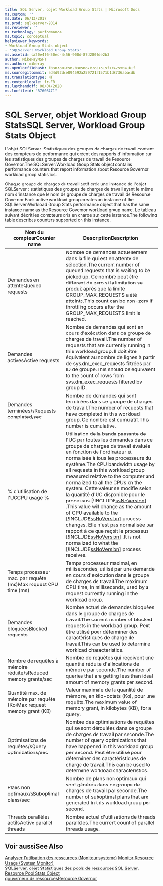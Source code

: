 ```yaml
---
title: SQL Server, objet Workload Group Stats | Microsoft Docs
ms.custom: ''
ms.date: 06/13/2017
ms.prod: sql-server-2014
ms.reviewer: ''
ms.technology: performance
ms.topic: conceptual
helpviewer_keywords:
- Workload Group Stats object
- 'SQLServer: Workload Group Stats'
ms.assetid: ca20e4f6-50ec-4456-900d-87d280fde2b3
author: MikeRayMSFT
ms.author: mikeray
ms.openlocfilehash: fb363803c562b305687e78e1315f1c4255041b1f
ms.sourcegitcommit: ad4d92dce894592a259721a1571b1d8736abacdb
ms.translationtype: MT
ms.contentlocale: fr-FR
ms.lasthandoff: 08/04/2020
ms.locfileid: "87603471"
---
```

# <a name="sql-server-workload-group-stats-object"></a><span data-ttu-id="4107a-102">SQL Server, objet Workload Group Stats</span><span class="sxs-lookup"><span data-stu-id="4107a-102">SQL Server, Workload Group Stats Object</span></span>
  <span data-ttu-id="4107a-103">L'objet SQLServer :Statistiques des groupes de charges de travail contient des compteurs de performance qui créent des rapports d'information sur les statistiques des groupes de charges de travail de Resource Governor.</span><span class="sxs-lookup"><span data-stu-id="4107a-103">The SQLServer:Workload Group Stats object contains performance counters that report information about Resource Governor workload group statistics.</span></span>  
  
 <span data-ttu-id="4107a-104">Chaque groupe de charges de travail actif crée une instance de l'objet SQLServer : statistiques des groupes de charges de travail ayant le même nom d'instance que le nom de groupe de charges de travail de Resource Governor.</span><span class="sxs-lookup"><span data-stu-id="4107a-104">Each active workload group creates an instance of the SQLServer:Workload Group Stats performance object that has the same instance name as the Resource Governor workload group name.</span></span> <span data-ttu-id="4107a-105">Le tableau suivant décrit les compteurs pris en charge sur cette instance.</span><span class="sxs-lookup"><span data-stu-id="4107a-105">The following table describes counters supported on this instance.</span></span>  
  
|<span data-ttu-id="4107a-106">Nom du compteur</span><span class="sxs-lookup"><span data-stu-id="4107a-106">Counter name</span></span>|<span data-ttu-id="4107a-107">Description</span><span class="sxs-lookup"><span data-stu-id="4107a-107">Description</span></span>|  
|------------------|-----------------|  
|<span data-ttu-id="4107a-108">Demandes en attente</span><span class="sxs-lookup"><span data-stu-id="4107a-108">Queued requests</span></span>|<span data-ttu-id="4107a-109">Nombre de demandes actuellement dans la file qui est en attente de sélection.</span><span class="sxs-lookup"><span data-stu-id="4107a-109">The current number of queued requests that is waiting to be picked up.</span></span> <span data-ttu-id="4107a-110">Ce nombre peut être différent de zéro si la limitation se produit après que la limite GROUP_MAX_REQUESTS a été atteinte.</span><span class="sxs-lookup"><span data-stu-id="4107a-110">This count can be non-zero if throttling occurs after the GROUP_MAX_REQUESTS limit is reached.</span></span>|  
|<span data-ttu-id="4107a-111">Demandes actives</span><span class="sxs-lookup"><span data-stu-id="4107a-111">Active requests</span></span>|<span data-ttu-id="4107a-112">Nombre de demandes qui sont en cours d'exécution dans ce groupe de charges de travail.</span><span class="sxs-lookup"><span data-stu-id="4107a-112">The number of requests that are currently running in this workload group.</span></span> <span data-ttu-id="4107a-113">Il doit être équivalent au nombre de lignes à partir de sys.dm_exec_requests filtrées par ID de groupe.</span><span class="sxs-lookup"><span data-stu-id="4107a-113">This should be equivalent to the count of rows from sys.dm_exec_requests filtered by group ID.</span></span>|  
|<span data-ttu-id="4107a-114">Demandes terminées/s</span><span class="sxs-lookup"><span data-stu-id="4107a-114">Requests completed/sec</span></span>|<span data-ttu-id="4107a-115">Nombre de demandes qui sont terminées dans ce groupe de charges de travail.</span><span class="sxs-lookup"><span data-stu-id="4107a-115">The number of requests that have completed in this workload group.</span></span> <span data-ttu-id="4107a-116">Ce nombre est cumulatif.</span><span class="sxs-lookup"><span data-stu-id="4107a-116">This number is cumulative.</span></span>|  
|<span data-ttu-id="4107a-117">% d'utilisation de l'UC</span><span class="sxs-lookup"><span data-stu-id="4107a-117">CPU usage %</span></span>|<span data-ttu-id="4107a-118">Utilisation de la bande passante de l'UC par toutes les demandes dans ce groupe de charges de travail évaluée en fonction de l'ordinateur et normalisée à tous les processeurs du système.</span><span class="sxs-lookup"><span data-stu-id="4107a-118">The CPU bandwidth usage by all requests in this workload group measured relative to the computer and normalized to all the CPUs on the system.</span></span> <span data-ttu-id="4107a-119">Cette valeur se modifie selon la quantité d'UC disponible pour le processus [!INCLUDE[ssNoVersion](../../includes/ssnoversion-md.md)] .</span><span class="sxs-lookup"><span data-stu-id="4107a-119">This value will change as the amount of CPU available to the [!INCLUDE[ssNoVersion](../../includes/ssnoversion-md.md)] process changes.</span></span> <span data-ttu-id="4107a-120">Elle n'est pas normalisée par rapport à ce que reçoit le processus [!INCLUDE[ssNoVersion](../../includes/ssnoversion-md.md)] .</span><span class="sxs-lookup"><span data-stu-id="4107a-120">It is not normalized to what the [!INCLUDE[ssNoVersion](../../includes/ssnoversion-md.md)] process receives.</span></span>|  
|<span data-ttu-id="4107a-121">Temps processeur max. par requête (ms)</span><span class="sxs-lookup"><span data-stu-id="4107a-121">Max request CPU time (ms)</span></span>|<span data-ttu-id="4107a-122">Temps processeur maximal, en millisecondes, utilisé par une demande en cours d'exécution dans le groupe de charges de travail.</span><span class="sxs-lookup"><span data-stu-id="4107a-122">The maximum CPU time, in milliseconds, used by a request currently running in the workload group.</span></span>|  
|<span data-ttu-id="4107a-123">Demandes bloquées</span><span class="sxs-lookup"><span data-stu-id="4107a-123">Blocked requests</span></span>|<span data-ttu-id="4107a-124">Nombre actuel de demandes bloquées dans le groupe de charges de travail.</span><span class="sxs-lookup"><span data-stu-id="4107a-124">The current number of blocked requests in the workload group.</span></span> <span data-ttu-id="4107a-125">Peut être utilisé pour déterminer des caractéristiques de charge de travail.</span><span class="sxs-lookup"><span data-stu-id="4107a-125">This can be used to determine workload characteristics.</span></span>|  
|<span data-ttu-id="4107a-126">Nombre de requêtes à mémoire réduite/s</span><span class="sxs-lookup"><span data-stu-id="4107a-126">Reduced memory grants/sec</span></span>|<span data-ttu-id="4107a-127">Nombre de requêtes qui reçoivent une quantité réduite d'allocations de mémoire par seconde.</span><span class="sxs-lookup"><span data-stu-id="4107a-127">The number of queries that are getting less than ideal amount of memory grants per second.</span></span>|  
|<span data-ttu-id="4107a-128">Quantité max. de mémoire par requête (Ko)</span><span class="sxs-lookup"><span data-stu-id="4107a-128">Max request memory grant (KB)</span></span>|<span data-ttu-id="4107a-129">Valeur maximale de la quantité de mémoire, en kilo-octets (Ko), pour une requête.</span><span class="sxs-lookup"><span data-stu-id="4107a-129">The maximum value of memory grant, in kilobytes (KB), for a query.</span></span>|  
|<span data-ttu-id="4107a-130">Optimisations de requêtes/s</span><span class="sxs-lookup"><span data-stu-id="4107a-130">Query optimizations/sec</span></span>|<span data-ttu-id="4107a-131">Nombre des optimisations de requêtes qui se sont déroulées dans ce groupe de charges de travail par seconde.</span><span class="sxs-lookup"><span data-stu-id="4107a-131">The number of query optimizations that have happened in this workload group per second.</span></span> <span data-ttu-id="4107a-132">Peut être utilisé pour déterminer des caractéristiques de charge de travail.</span><span class="sxs-lookup"><span data-stu-id="4107a-132">This can be used to determine workload characteristics.</span></span>|  
|<span data-ttu-id="4107a-133">Plans non optimaux/s</span><span class="sxs-lookup"><span data-stu-id="4107a-133">Suboptimal plans/sec</span></span>|<span data-ttu-id="4107a-134">Nombre de plans non optimaux qui sont générés dans ce groupe de charges de travail par seconde.</span><span class="sxs-lookup"><span data-stu-id="4107a-134">The number of suboptimal plans that are generated in this workload group per second.</span></span>|  
|<span data-ttu-id="4107a-135">Threads parallèles actifs</span><span class="sxs-lookup"><span data-stu-id="4107a-135">Active parallel threads</span></span>|<span data-ttu-id="4107a-136">Nombre actuel d'utilisations de threads parallèles.</span><span class="sxs-lookup"><span data-stu-id="4107a-136">The current count of parallel threads usage.</span></span>|  
  
## <a name="see-also"></a><span data-ttu-id="4107a-137">Voir aussi</span><span class="sxs-lookup"><span data-stu-id="4107a-137">See Also</span></span>  
 <span data-ttu-id="4107a-138">[Analyser l’utilisation des ressources &#40;Moniteur système&#41;](monitor-resource-usage-system-monitor.md) </span><span class="sxs-lookup"><span data-stu-id="4107a-138">[Monitor Resource Usage &#40;System Monitor&#41;](monitor-resource-usage-system-monitor.md) </span></span>  
 <span data-ttu-id="4107a-139">[SQLServer, objet Statistiques des pools de ressources](sql-server-resource-pool-stats-object.md) </span><span class="sxs-lookup"><span data-stu-id="4107a-139">[SQL Server, Resource Pool Stats Object](sql-server-resource-pool-stats-object.md) </span></span>  
 [<span data-ttu-id="4107a-140">gouverneur de ressources</span><span class="sxs-lookup"><span data-stu-id="4107a-140">Resource Governor</span></span>](../resource-governor/resource-governor.md)  
  
  
